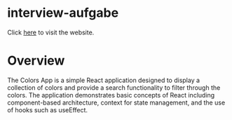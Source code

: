 
# interview-aufgabe

Click [here](https://interview-aufgabe.vercel.app/) to visit the website.

# Overview
The Colors App is a simple React application designed to display a collection of colors and provide a search functionality to filter through the colors. The application demonstrates basic concepts of React including component-based architecture, context for state management, and the use of hooks such as useEffect.